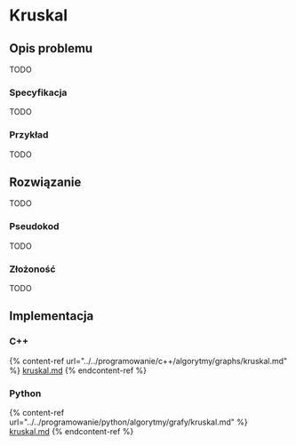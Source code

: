 # Kruskal

## Opis problemu

TODO

### Specyfikacja

TODO

### Przykład

TODO

## Rozwiązanie

TODO

### Pseudokod

TODO

### Złożoność

TODO

## Implementacja

### C++

{% content-ref url="../../programowanie/c++/algorytmy/graphs/kruskal.md" %}
[kruskal.md](../../programowanie/c++/algorytmy/graphs/kruskal.md)
{% endcontent-ref %}

### Python

{% content-ref url="../../programowanie/python/algorytmy/grafy/kruskal.md" %}
[kruskal.md](../../programowanie/python/algorytmy/grafy/kruskal.md)
{% endcontent-ref %}
